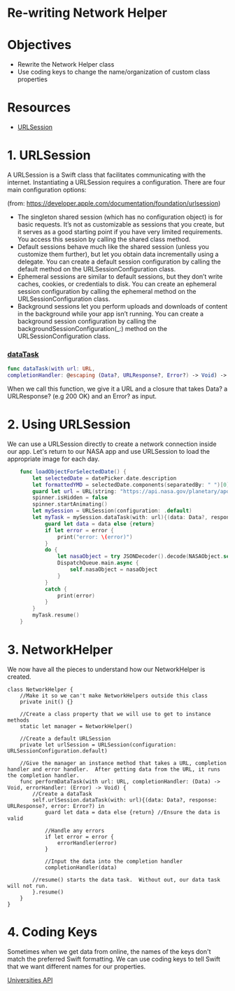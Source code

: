 # Re-writing Network Helper

# Objectives

- Rewrite the Network Helper class
- Use coding keys to change the name/organization of custom class properties

# Resources
- [URLSession](https://developer.apple.com/documentation/foundation/urlsession)


# 1. URLSession

A URLSession is a Swift class that facilitates communicating with the internet.  Instantiating a URLSession requires a configuration.  There are four main configuration options:

(from: https://developer.apple.com/documentation/foundation/urlsession)

- The singleton shared session (which has no configuration object) is for basic requests. It’s not as customizable as sessions that you create, but it serves as a good starting point if you have very limited requirements. You access this session by calling the shared class method.
- Default sessions behave much like the shared session (unless you customize them further), but let you obtain data incrementally using a delegate. You can create a default session configuration by calling the default method on the URLSessionConfiguration class.
- Ephemeral sessions are similar to default sessions, but they don’t write caches, cookies, or credentials to disk. You can create an ephemeral session configuration by calling the ephemeral method on the URLSessionConfiguration class.
- Background sessions let you perform uploads and downloads of content in the background while your app isn’t running. You can create a background session configuration by calling the backgroundSessionConfiguration(_:) method on the URLSessionConfiguration class.


### [dataTask](https://developer.apple.com/documentation/foundation/urlsession/1410330-datatask)

```swift
func dataTask(with url: URL, 
completionHandler: @escaping (Data?, URLResponse?, Error?) -> Void) -> URLSessionDataTask
```

When we call this function, we give it a URL and a closure that takes Data? a URLResponse? (e.g 200 OK) and an Error? as input.


# 2. Using URLSession

We can use a URLSession directly to create a network connection inside our app.  Let's return to our NASA app and use URLSession to load the appropriate image for each day.

```swift
    func loadObjectForSelectedDate() {
        let selectedDate = datePicker.date.description
        let formattedYMD = selectedDate.components(separatedBy: " ")[0]
        guard let url = URL(string: "https://api.nasa.gov/planetary/apod?date=\(formattedYMD)&api_key=DEMO_KEY") else {return}
        spinner.isHidden = false
        spinner.startAnimating()
        let mySession = URLSession(configuration: .default)
        let myTask = mySession.dataTask(with: url){(data: Data?, response: URLResponse?, error: Error?) in
            guard let data = data else {return}
            if let error = error {
                print("error: \(error)")
            }
            do {
                let nasaObject = try JSONDecoder().decode(NASAObject.self, from: data)
                DispatchQueue.main.async {
                    self.nasaObject = nasaObject
                }
            }
            catch {
                print(error)
            }
        }
        myTask.resume()
    }
```

# 3. NetworkHelper

We now have all the pieces to understand how our NetworkHelper is created.

```
class NetworkHelper {
	//Make it so we can't make NetworkHelpers outside this class
	private init() {}

	//Create a class property that we will use to get to instance methods
	static let manager = NetworkHelper()
	
	//Create a default URLSession
    private let urlSession = URLSession(configuration: URLSessionConfiguration.default)

	//Give the manager an instance method that takes a URL, completion handler and error handler.  After getting data from the URL, it runs the completion handler.
	func performDataTask(with url: URL, completionHandler: (Data) -> Void, errorHandler: (Error) -> Void) {
		//Create a dataTask
		self.urlSession.dataTask(with: url){(data: Data?, response: URLResponse?, error: Error?) in
			guard let data = data else {return} //Ensure the data is valid
			
			//Handle any errors
			if let error = error {
				errorHandler(error)
			}
			
			//Input the data into the completion handler
			completionHandler(data)
			
		//resume() starts the data task.  Without out, our data task will not run.
		}.resume()
	}
}
```


# 4. Coding Keys

Sometimes when we get data from online, the names of the keys don't match the preferred Swift formatting.  We can use coding keys to tell Swift that we want different names for our properties.

[Universities API](http://universities.hipolabs.com/search?name=middle)